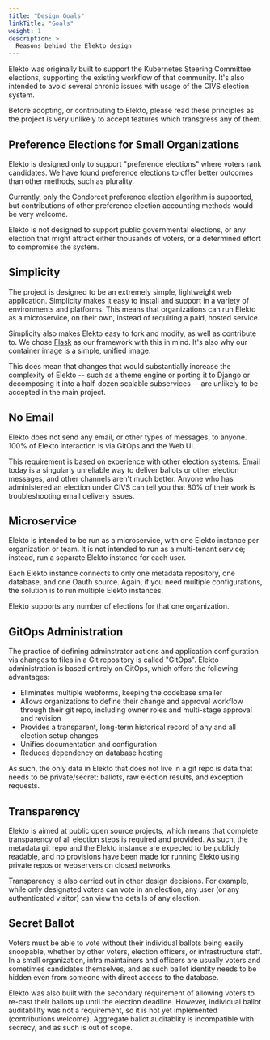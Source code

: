 ```yaml
---
title: "Design Goals"
linkTitle: "Goals"
weight: 1
description: >
  Reasons behind the Elekto design
---
```


Elekto was originally built to support the Kubernetes Steering Committee elections, supporting the existing workflow of that community.  It's also intended to avoid several chronic issues with usage of the CIVS election system.

Before adopting, or contributing to Elekto, please read these principles as the project is very unlikely to accept features which transgress any of them.

## Preference Elections for Small Organizations

Elekto is designed only to support "preference elections" where voters rank candidates.  We have found preference elections to offer better outcomes than other methods, such as plurality.

Currently, only the Condorcet preference election algorithm is supported, but contributions of other preference election accounting methods would be very welcome.

Elekto is not designed to support public governmental elections, or any election that might attract either thousands of voters, or a determined effort to compromise the system.

## Simplicity

The project is designed to be an extremely simple, lightweight web application.  Simplicity makes it easy to install and support in a variety of environments and platforms. This means that organizations can run Elekto as a microservice, on their own, instead of requiring a paid, hosted service.

Simplicity also makes Elekto easy to fork and modify, as well as contribute to.  We chose [Flask]() as our framework with this in mind.  It's also why our container image is a simple, unified image.

This does mean that changes that would substantially increase the complexity of Elekto -- such as a theme engine or porting it to Django or decomposing it into a half-dozen scalable subservices -- are unlikely to be accepted in the main project.

## No Email

Elekto does not send any email, or other types of messages, to anyone.  100% of Elekto interaction is via GitOps and the Web UI.

This requirement is based on experience with other election systems.  Email today is a singularly unreliable way to deliver ballots or other election messages, and other channels aren't much better.  Anyone who has administered an election under CIVS can tell you that 80% of their work is troubleshooting email delivery issues.

## Microservice

Elekto is intended to be run as a microservice, with one Elekto instance per organization or team.  It is not intended to run as a multi-tenant service; instead, run a separate Elekto instance for each user.

Each Elekto instance connects to only one metadata repository, one database, and one Oauth source.  Again, if you need multiple configurations, the solution is to run multiple Elekto instances.

Elekto supports any number of elections for that one organization.

## GitOps Administration

The practice of defining adminstrator actions and application configuration via changes to files in a Git repository is called "GitOps".  Elekto administration is based entirely on GitOps, which offers the following advantages:

* Eliminates multiple webforms, keeping the codebase smaller
* Allows organizations to define their change and approval workflow through their git repo, including owner roles and multi-stage approval and revision
* Provides a transparent, long-term historical record of any and all election setup changes
* Unifies documentation and configuration
* Reduces dependency on database hosting

As such, the only data in Elekto that does not live in a git repo is data that needs to be private/secret: ballots, raw election results, and exception requests.

## Transparency

Elekto is aimed at public open source projects, which means that complete transparency of all election steps is required and provided.  As such, the metadata git repo and the Elekto instance are expected to be publicly readable, and no provisions have been made for running Elekto using private repos or webservers on closed networks.  

Transparency is also carried out in other design decisions. For example, while only designated voters can vote in an election, any user (or any authenticated visitor) can view the details of any election.

## Secret Ballot

Voters must be able to vote without their individual ballots being easily snoopable, whether by other voters, election officers, or infrastructure staff.  In a small organization, infra maintainers and officers are usually voters and sometimes candidates themselves, and as such ballot identity needs to be hidden even from someone with direct access to the database.

Elekto was also built with the secondary requirement of allowing voters to re-cast their ballots up until the election deadline.  However, individual ballot auditablilty was not a requirement, so it is not yet implemented (contributions welcome).  Aggregate ballot auditablity is incompatible with secrecy, and as such is out of scope.
